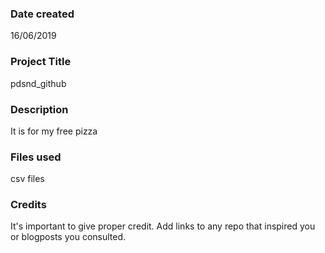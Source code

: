 ### Date created
16/06/2019

### Project Title
pdsnd_github

### Description
It is for my free pizza

### Files used
csv files

### Credits
It's important to give proper credit. Add links to any repo that inspired you or blogposts you consulted.


